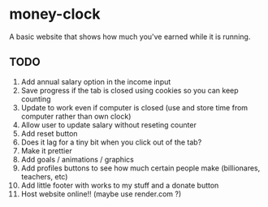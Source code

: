 # money-clock
A basic website that shows how much you've earned while it is running.

## TODO
1) Add annual salary option in the income input
2) Save progress if the tab is closed using cookies so you can keep counting
3) Update to work even if computer is closed (use and store time from computer rather than own clock)
3) Allow user to update salary without reseting counter
4) Add reset button
5) Does it lag for a tiny bit when you click out of the tab?
6) Make it prettier
7) Add goals / animations / graphics
8) Add profiles buttons to see how much certain people make (billionares, teachers, etc)
9) Add little footer with works to my stuff and a donate button
10) Host website online!! (maybe use render.com ?)